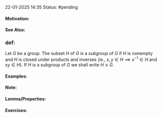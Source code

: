 22-01-2025 14:35
Status: #pending 
#### Motivation:
#### See Also:
### def:
Let $G$ be a group. The subset $H$ of $G$ is a *subgroup* of $G$ if $H$ is nonempty and $H$ is closed under products and inverses (ie., $x,y\in H\implies x^{-1}\in H\text{ and }xy\in H$). If $H$ is a subgroup of $G$ we shall write $H\leq G$.
#### Examples:
#### Note:
#### Lemma/Properties:
#### Exercises: